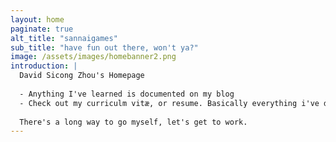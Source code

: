 ```yaml
---
layout: home
paginate: true
alt_title: "sannaigames"
sub_title: "have fun out there, won't ya?"
image: /assets/images/homebanner2.png
introduction: |
  David Sicong Zhou's Homepage
  
  - Anything I've learned is documented on my blog
  - Check out my curriculm vitæ, or resume. Basically everything i've done.
  
  There's a long way to go myself, let's get to work.
---
```

